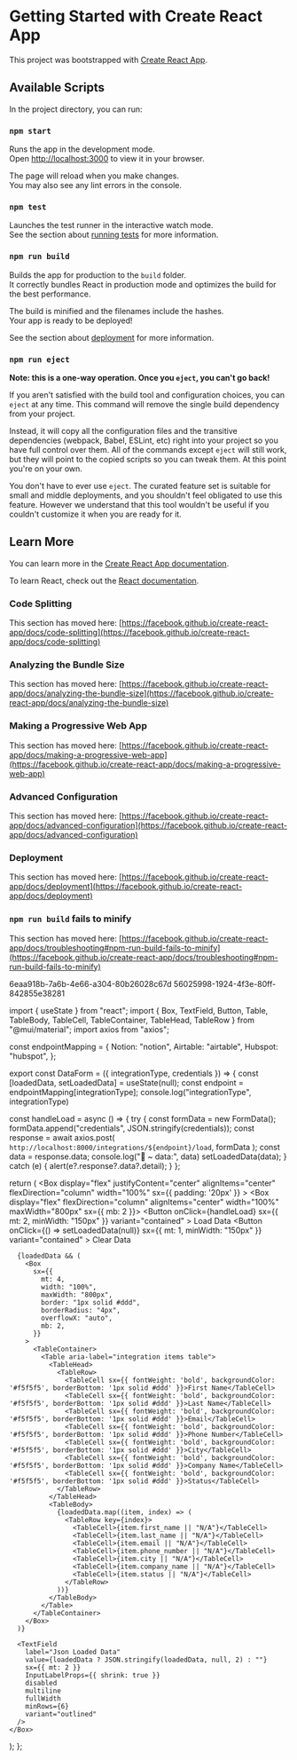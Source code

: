 # Getting Started with Create React App

This project was bootstrapped with [Create React App](https://github.com/facebook/create-react-app).

## Available Scripts

In the project directory, you can run:

### `npm start`

Runs the app in the development mode.\
Open [http://localhost:3000](http://localhost:3000) to view it in your browser.

The page will reload when you make changes.\
You may also see any lint errors in the console.

### `npm test`

Launches the test runner in the interactive watch mode.\
See the section about [running tests](https://facebook.github.io/create-react-app/docs/running-tests) for more information.

### `npm run build`

Builds the app for production to the `build` folder.\
It correctly bundles React in production mode and optimizes the build for the best performance.

The build is minified and the filenames include the hashes.\
Your app is ready to be deployed!

See the section about [deployment](https://facebook.github.io/create-react-app/docs/deployment) for more information.

### `npm run eject`

**Note: this is a one-way operation. Once you `eject`, you can't go back!**

If you aren't satisfied with the build tool and configuration choices, you can `eject` at any time. This command will remove the single build dependency from your project.

Instead, it will copy all the configuration files and the transitive dependencies (webpack, Babel, ESLint, etc) right into your project so you have full control over them. All of the commands except `eject` will still work, but they will point to the copied scripts so you can tweak them. At this point you're on your own.

You don't have to ever use `eject`. The curated feature set is suitable for small and middle deployments, and you shouldn't feel obligated to use this feature. However we understand that this tool wouldn't be useful if you couldn't customize it when you are ready for it.

## Learn More

You can learn more in the [Create React App documentation](https://facebook.github.io/create-react-app/docs/getting-started).

To learn React, check out the [React documentation](https://reactjs.org/).

### Code Splitting

This section has moved here: [https://facebook.github.io/create-react-app/docs/code-splitting](https://facebook.github.io/create-react-app/docs/code-splitting)

### Analyzing the Bundle Size

This section has moved here: [https://facebook.github.io/create-react-app/docs/analyzing-the-bundle-size](https://facebook.github.io/create-react-app/docs/analyzing-the-bundle-size)

### Making a Progressive Web App

This section has moved here: [https://facebook.github.io/create-react-app/docs/making-a-progressive-web-app](https://facebook.github.io/create-react-app/docs/making-a-progressive-web-app)

### Advanced Configuration

This section has moved here: [https://facebook.github.io/create-react-app/docs/advanced-configuration](https://facebook.github.io/create-react-app/docs/advanced-configuration)

### Deployment

This section has moved here: [https://facebook.github.io/create-react-app/docs/deployment](https://facebook.github.io/create-react-app/docs/deployment)

### `npm run build` fails to minify

This section has moved here: [https://facebook.github.io/create-react-app/docs/troubleshooting#npm-run-build-fails-to-minify](https://facebook.github.io/create-react-app/docs/troubleshooting#npm-run-build-fails-to-minify)

6eaa918b-7a6b-4e66-a304-80b26028c67d
56025998-1924-4f3e-80ff-842855e38281

import { useState } from "react";
import { Box, TextField, Button, Table, TableBody, TableCell, TableContainer, TableHead, TableRow } from "@mui/material";
import axios from "axios";

const endpointMapping = {
  Notion: "notion",
  Airtable: "airtable",
  Hubspot: "hubspot",
};

export const DataForm = ({ integrationType, credentials }) => {
  const [loadedData, setLoadedData] = useState(null);
  const endpoint = endpointMapping[integrationType];
  console.log("integrationType", integrationType)

  const handleLoad = async () => {
    try {
      const formData = new FormData();
      formData.append("credentials", JSON.stringify(credentials));
      const response = await axios.post(
        `http://localhost:8000/integrations/${endpoint}/load`,
        formData
      );
      const data = response.data;
      console.log("🚀 ~ data:", data)
      setLoadedData(data);
    } catch (e) {
      alert(e?.response?.data?.detail);
    }
  };

  return (
    <Box
      display="flex"
      justifyContent="center"
      alignItems="center"
      flexDirection="column"
      width="100%"
      sx={{ padding: '20px' }}
    >
      <Box display="flex" flexDirection="column" alignItems="center" width="100%" maxWidth="800px" sx={{ mb: 2 }}>
        <Button 
          onClick={handleLoad} 
          sx={{ mt: 2, minWidth: "150px" }} 
          variant="contained"
        >
          Load Data
        </Button>
        <Button
          onClick={() => setLoadedData(null)}
          sx={{ mt: 1, minWidth: "150px" }}
          variant="contained"
        >
          Clear Data
        </Button>
      </Box>

      {loadedData && (
        <Box
          sx={{
            mt: 4,
            width: "100%",
            maxWidth: "800px",
            border: "1px solid #ddd",
            borderRadius: "4px",
            overflowX: "auto",
            mb: 2,
          }}
        >
          <TableContainer>
            <Table aria-label="integration items table">
              <TableHead>
                <TableRow>
                  <TableCell sx={{ fontWeight: 'bold', backgroundColor: '#f5f5f5', borderBottom: '1px solid #ddd' }}>First Name</TableCell>
                  <TableCell sx={{ fontWeight: 'bold', backgroundColor: '#f5f5f5', borderBottom: '1px solid #ddd' }}>Last Name</TableCell>
                  <TableCell sx={{ fontWeight: 'bold', backgroundColor: '#f5f5f5', borderBottom: '1px solid #ddd' }}>Email</TableCell>
                  <TableCell sx={{ fontWeight: 'bold', backgroundColor: '#f5f5f5', borderBottom: '1px solid #ddd' }}>Phone Number</TableCell>
                  <TableCell sx={{ fontWeight: 'bold', backgroundColor: '#f5f5f5', borderBottom: '1px solid #ddd' }}>City</TableCell>
                  <TableCell sx={{ fontWeight: 'bold', backgroundColor: '#f5f5f5', borderBottom: '1px solid #ddd' }}>Company Name</TableCell>
                  <TableCell sx={{ fontWeight: 'bold', backgroundColor: '#f5f5f5', borderBottom: '1px solid #ddd' }}>Status</TableCell>
                </TableRow>
              </TableHead>
              <TableBody>
                {loadedData.map((item, index) => (
                  <TableRow key={index}>
                    <TableCell>{item.first_name || "N/A"}</TableCell>
                    <TableCell>{item.last_name || "N/A"}</TableCell>
                    <TableCell>{item.email || "N/A"}</TableCell>
                    <TableCell>{item.phone_number || "N/A"}</TableCell>
                    <TableCell>{item.city || "N/A"}</TableCell>
                    <TableCell>{item.company_name || "N/A"}</TableCell>
                    <TableCell>{item.status || "N/A"}</TableCell>
                  </TableRow>
                ))}
              </TableBody>
            </Table>
          </TableContainer>
        </Box>
      )}

      <TextField
        label="Json Loaded Data"
        value={loadedData ? JSON.stringify(loadedData, null, 2) : ""}
        sx={{ mt: 2 }}
        InputLabelProps={{ shrink: true }}
        disabled
        multiline
        fullWidth
        minRows={6}
        variant="outlined"
      />
    </Box>
  );
};
